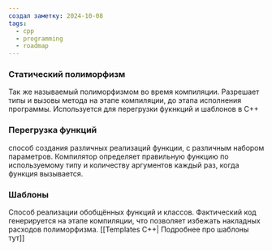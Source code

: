 ```yaml
---
создал заметку: 2024-10-08
tags:
  - cpp
  - programming
  - roadmap
---
```

### Статический полиморфизм
Так же называемый полиморфизмом во время компиляции. Разрешает типы и вызовы метода на этапе компиляции, до этапа исполнения программы. Используется для перегрузки фукнкций и шаблонов в C++

### Перегрузка функций
способ создания различных реализаций функции, с различным набором параметров. Компилятор определяет правильную функцию по используемому типу и количеству аргументов каждый раз, когда функция вызывается.

### Шаблоны
Способ реализации обобщённых  функций и классов. Фактический код генерируется на этапе компиляции, что позволяет избежать накладных расходов полиморфизма.  [[Templates C++| Подробнее про шаблоны тут]] 
